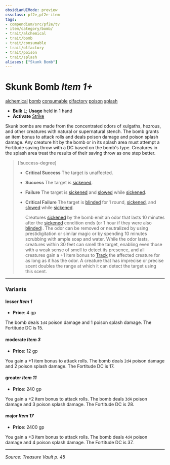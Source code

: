 ```yaml
---
obsidianUIMode: preview
cssclass: pf2e,pf2e-item
tags:
- compendium/src/pf2e/tv
- item/category/bomb/
- trait/alchemical
- trait/bomb
- trait/consumable
- trait/olfactory
- trait/poison
- trait/splash
aliases: ["Skunk Bomb"]
---
```

# Skunk Bomb *Item 1+*  
[alchemical](alchemical.md "Alchemical Item Trait")  [bomb](bomb.md "Bomb Item Trait")  [consumable](consumable.md "Consumable Item Trait")  [olfactory](olfactory-b1.md "Olfactory Effect Trait")  [poison](Reference/Rules/Traits/poison.md "Poison Effect Trait")  [splash](splash.md "Splash Weapon Trait")  

- **Bulk** L; **Usage** held in 1 hand
- **Activate** [Strike](strike.md)

Skunk bombs are made from the concentrated odors of xulgaths, hezrous, and other creatures with natural or supernatural stench. The bomb grants an item bonus to attack rolls and deals poison damage and poison splash damage. Any creature hit by the bomb or in its splash area must attempt a Fortitude saving throw with a DC based on the bomb's type. Creatures in the splash area treat the results of their saving throw as one step better.

> [!success-degree] 
> - **Critical Success** The target is unaffected.
> - **Success** The target is [sickened](conditions.md#Sickened).
> - **Failure** The target is [sickened](conditions.md#Sickened) and [slowed](conditions.md#Slowed) while [sickened](conditions.md#Sickened).
> - **Critical Failure** The target is [blinded](conditions.md#Blinded) for 1 round, [sickened](conditions.md#Sickened), and [slowed](conditions.md#Slowed) while [sickened](conditions.md#Sickened).
>
>    Creatures [sickened](conditions.md#Sickened) by the bomb emit an odor that lasts 10 minutes after the [sickened](conditions.md#Sickened) condition ends (or 1 hour if they were also [blinded](conditions.md#Blinded)). The odor can be removed or neutralized by using prestidigitation or similar magic or by spending 10 minutes scrubbing with ample soap and water. While the odor lasts, creatures within 30 feet can smell the target, enabling even those with a weak sense of smell to detect its presence, and all creatures gain a +1 item bonus to [Track](track.md) the affected creature for as long as it has the odor. A creature that has imprecise or precise scent doubles the range at which it can detect the target using this scent.

---

### Variants

#### lesser *Item 1*

- **Price**: 4 gp

The bomb deals `1d4` poison damage and 1 poison splash damage. The Fortitude DC is 15.

#### moderate *Item 3*

- **Price**: 12 gp

You gain a +1 item bonus to attack rolls. The bomb deals `2d4` poison damage and 2 poison splash damage. The Fortitude DC is 17.

#### greater *Item 11*

- **Price**: 240 gp

You gain a +2 item bonus to attack rolls. The bomb deals `3d4` poison damage and 3 poison splash damage. The Fortitude DC is 28.

#### major *Item 17*

- **Price**: 2400 gp

You gain a +3 item bonus to attack rolls. The bomb deals `4d4` poison damage and 4 poison splash damage. The Fortitude DC is 37.

---
*Source: Treasure Vault p. 45*